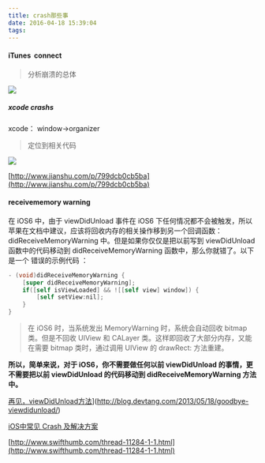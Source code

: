 ```yaml
---
title: crash那些事
date: 2016-04-18 15:39:04
tags:
---
```


#### iTunes  connect 

> 分析崩溃的总体

![](http://upload-images.jianshu.io/upload_images/1182487-9e500a7176d98758.png?imageMogr2/auto-orient/strip%7CimageView2/2/w/1240)

#####  xcode crashs

xcode： window->organizer

> 定位到相关代码

![](http://upload-images.jianshu.io/upload_images/1182487-ab0a3570cc610999.png?imageMogr2/auto-orient/strip%7CimageView2/2/w/1240)





[http://www.jianshu.com/p/799dcb0cb5ba](http://www.jianshu.com/p/799dcb0cb5ba)



#### receivememory warning 



在 iOS6 中，由于 viewDidUnload 事件在 iOS6 下任何情况都不会被触发，所以苹果在文档中建议，应该将回收内存的相关操作移到另一个回调函数：didReceiveMemoryWarning 中。但是如果你仅仅是把以前写到 viewDidUnload 函数中的代码移动到 didReceiveMemoryWarning 函数中，那么你就错了。以下是一个 错误的示例代码 ：

```objective-c
- (void)didReceiveMemoryWarning {
    [super didReceiveMemoryWarning];
    if([self isViewLoaded] && ![[self view] window]) {
        [self setView:nil];
    }
}
```

> 在 iOS6 时，当系统发出 MemoryWarning 时，系统会自动回收 bitmap 类。但是不回收 UIView 和 CALayer 类。这样即回收了大部分内存，又能在需要 bitmap 类时，通过调用 UIView 的 drawRect: 方法重建。

**所以，简单来说，对于 iOS6，你不需要做任何以前 viewDidUnload 的事情，更不需要把以前 viewDidUnload 的代码移动到 didReceiveMemoryWarning 方法中。**



[再见，viewDidUnload方法](http://blog.devtang.com/2013/05/18/goodbye-viewdidunload/)](http://blog.devtang.com/2013/05/18/goodbye-viewdidunload/)

[iOS中常见 Crash 及解决方案](http://ios.jobbole.com/88851/)

[http://www.swifthumb.com/thread-11284-1-1.html](http://www.swifthumb.com/thread-11284-1-1.html)

